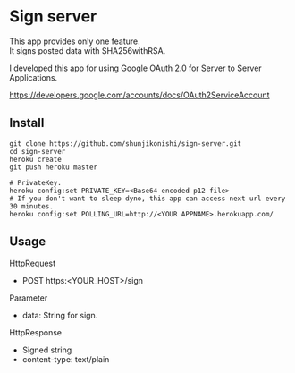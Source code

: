 # Sign server

This app provides only one feature.  
It signs posted data with SHA256withRSA.

I developed this app for using Google OAuth 2.0 for Server to Server Applications.

https://developers.google.com/accounts/docs/OAuth2ServiceAccount

## Install

    git clone https://github.com/shunjikonishi/sign-server.git
    cd sign-server
    heroku create
    git push heroku master
    
    # PrivateKey.
    heroku config:set PRIVATE_KEY=<Base64 encoded p12 file>
    # If you don't want to sleep dyno, this app can access next url every 30 minutes.
    heroku config:set POLLING_URL=http://<YOUR APPNAME>.herokuapp.com/

## Usage
HttpRequest
- POST https:<YOUR_HOST>/sign

Parameter
- data: String for sign.

HttpResponse
- Signed string
- content-type: text/plain
